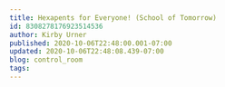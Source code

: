 ```yaml
---
title: Hexapents for Everyone! (School of Tomorrow)
id: 8308278176923514536
author: Kirby Urner
published: 2020-10-06T22:48:00.001-07:00
updated: 2020-10-06T22:48:08.439-07:00
blog: control_room
tags: 
---
```


